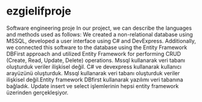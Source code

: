 # ezgielifproje
Software engineering proje 
In our project, we can describe the languages and methods used as follows: We created a non-relational database using MSSQL, developed a user interface using C# and DevExpress. Additionally, we connected this software to the database using the Entity Framework DBFirst approach and utilized Entity Framework for performing CRUD (Create, Read, Update, Delete) operations.
Mssql kullanarak veri tabanı oluşturduk veriler ilişkisel değil.
C# ve devexpress kullanarak kullanıcı arayüzünü oluşturduk.
Mssql kullanarak veri tabanı oluşturduk veriler ilişkisel değil.Entity framework DBfirst kullanarak yazılımı veri tabanına bağladık. Update insert ve select işlemlerinin hepsi entity framework üzerinden gerçekleşiyor.
